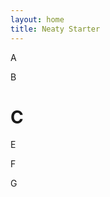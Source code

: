 ```yaml
---
layout: home
title: Neaty Starter
---
```



   <!-- <div class="container mx-auto lg:h-screen flex flex-col justify-center items-center">
 <h1>
    Welcome to
    <strong class="bg-clip-text text-transparent bg-gradient-to-r from-blue-500 to-purple-500">
      {{title}}
    </strong>
  </h1>
  <p>
    <abbr title="netlify cms, eleventy, alpine js & tailwind css">NEAT</abbr>
    Starter Template. Get Started by editing.
    <code class="bg-gray-100 text-blue-800 p-1">/index.njk</code>
  </p> 

  {% include "./_includes/partials/content.html" %}
/div> -->

A

B

# C


















E

F

G
